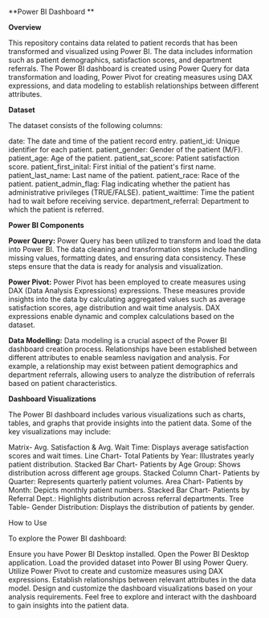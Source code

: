 **Power BI Dashboard **

**Overview**

This repository contains data related to patient records that has been transformed and visualized using Power BI. The data includes information such as patient demographics, satisfaction scores, and department referrals. The Power BI dashboard is created using Power Query for data transformation and loading, Power Pivot for creating measures using DAX expressions, and data modeling to establish relationships between different attributes.

**Dataset**

The dataset consists of the following columns:

date: The date and time of the patient record entry.
patient_id: Unique identifier for each patient.
patient_gender: Gender of the patient (M/F).
patient_age: Age of the patient.
patient_sat_score: Patient satisfaction score.
patient_first_inital: First initial of the patient's first name.
patient_last_name: Last name of the patient.
patient_race: Race of the patient.
patient_admin_flag: Flag indicating whether the patient has administrative privileges (TRUE/FALSE).
patient_waittime: Time the patient had to wait before receiving service.
department_referral: Department to which the patient is referred.

**Power BI Components**

**Power Query:**
Power Query has been utilized to transform and load the data into Power BI. The data cleaning and transformation steps include handling missing values, formatting dates, and ensuring data consistency. These steps ensure that the data is ready for analysis and visualization.

**Power Pivot:**
Power Pivot has been employed to create measures using DAX (Data Analysis Expressions) expressions. These measures provide insights into the data by calculating aggregated values such as average satisfaction scores, age distribution and wait time analysis. DAX expressions enable dynamic and complex calculations based on the dataset.

**Data Modelling:**
Data modeling is a crucial aspect of the Power BI dashboard creation process. Relationships have been established between different attributes to enable seamless navigation and analysis. For example, a relationship may exist between patient demographics and department referrals, allowing users to analyze the distribution of referrals based on patient characteristics.

**Dashboard Visualizations**

The Power BI dashboard includes various visualizations such as charts, tables, and graphs that provide insights into the patient data. Some of the key visualizations may include:

Matrix-
Avg. Satisfaction & Avg. Wait Time: Displays average satisfaction scores and wait times.
Line Chart-
Total Patients by Year: Illustrates yearly patient distribution.
Stacked Bar Chart-
Patients by Age Group: Shows distribution across different age groups.
Stacked Column Chart-
Patients by Quarter: Represents quarterly patient volumes.
Area Chart-
Patients by Month: Depicts monthly patient numbers.
Stacked Bar Chart-
Patients by Referral Dept.: Highlights distribution across referral departments.
Tree Table-
Gender Distribution: Displays the distribution of patients by gender.

How to Use

To explore the Power BI dashboard:

Ensure you have Power BI Desktop installed.
Open the Power BI Desktop application.
Load the provided dataset into Power BI using Power Query.
Utilize Power Pivot to create and customize measures using DAX expressions.
Establish relationships between relevant attributes in the data model.
Design and customize the dashboard visualizations based on your analysis requirements.
Feel free to explore and interact with the dashboard to gain insights into the patient data.
